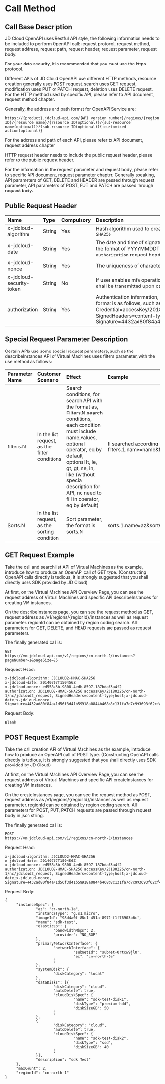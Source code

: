 # Call Method #
## Call Base Description ##

JD Cloud OpenAPI uses Restful API style, the following information needs to be included to perform OpenAPI call: request protocol, request method, request address, request path, request header, request parameter, request body.

For your data security, it is recommended that you must use the https protocol.

Different APIs of JD Cloud OpenAPI use different HTTP methods, resource creation generally uses POST request, search uses GET request, modification uses PUT or PATCH request, deletion uses DELETE request. For the HTTP method used by specific API, please refer to API document, request method chapter.

Generally, the address and path format for OpenAPI Service are:

	https://{product}.jdcloud-api.com/{API version number}/regions/{region ID}/{resource name}/{resource ID(optional)}/{sub-resource name(optional)}/{sub-resource ID(optional)}{:customized action(optional)}

For the address and path of each API, please refer to API document, request address chapter.

HTTP request header needs to include the public request header, please refer to the public request header.

For the information in the request parameter and request body, please refer to specific API document, request parameter chapter. Generally speaking, API parameters of GET, DELETE and HEADER are passed through request parameter, API parameters of POST, PUT and PATCH are passed through request body.

## Public Request Header ##

Name | Type | Compulsory | Description
:---|:---|:---|:---
x-jdcloud-algorithm | String | Yes  | Hash algorithm used to create request signatures, currently only supports `JDCLOUD2-HMAC-SHA256`
x-jdcloud-date | String | Yes | The date and time of signature request shall be subject to ISO8601, with the UTC time with the format of YYYYMMDDTHHmmssZ. The date must match the date used in the `authorization` request header. For example: `20180707T150456Z`
x-jdcloud-nonce | String | Yes | The uniqueness of character string generated randomly shall be guaranteed in a certain time
x-jdcloud-security-token | String | No | If user enables mfa operation protection, the API is the API requiring protection, the parameter shall be transmitted upon call
authorization | String | Yes | Authentication information, generated by signature algorithm, the format of generated data format is as follows, such as: JDCLOUD2-HMAC-SHA256    Credential=accessKey/20180226/cn-north-1/nc/jdcloud2_request,    SignedHeaders=content-type;host;x-jdcloud-date;x-jdcloud-nonce,    Signature=4432ad80f84a41d56f3d41b59918a0844b468d8c131fa7d7c993693f62cf43ef`



## Special Request Parameter Description ##       

Certain APIs use some special request parameters, such as the describeInstances API of Virtual Machines uses filters parameter, with the use method as follows:

Parameter Name|Customer Scenario|Effect|Example
:---|:---|:---|:---
filters.N | In the list request, as the filter conditions | Search conditions, for search API   with the format as, Filters.N.search conditions, each condition must include name,values, optional operator, eq by default, optional lt,   le, gt, gt, ne, in, like (without special description for API, no need to fill in operator, eq by default) | If searched according to name, CIDR and cpus: filters.1.name=name&filters.1.values.1=aaa&filters.2.name=CIDR&filters.2.values.1=192.168.1.0/24&filters.3.name=cpus&filters.3.operator=in&filters.3.values.1=2&filters.3.values.2=4;
Sorts.N | In the list request, as the sorting condition  | Sort parameter, the format is sorts.N | sorts.1.name=az&sorts.1.direction=asc&sorts.2.name=status&sorts.2.direction=desc;



## GET Request Example ##        

Take the call and search list API of Virtual Machines as the example, introduce how to produce an OpenAPI call of GET type. (Constructing OpenAPI calls directly is tedious, it is strongly suggested that you shall directly uses SDK provided by JD Cloud)

At first, on the Virtual Machines API Overview Page, you can see the request address of Virtual Machines and specific API describeInstances for creating VM instances.

On the describeInstances page, you can see the request method as GET, request address as /v1/regions/{regionId}/instances as well as request parameter. regionId can be obtained by region coding search. All parameters for GET, DELETE, and HEAD requests are passed as request parameters.

The finally generated call is:

	GET
	https://vm.jdcloud-api.com/v1/regions/cn-north-1/instances?pageNumber=1&pageSize=25

Request Head:

	x-jdcloud-algorithm: JDCLOUD2-HMAC-SHA256
	x-jdcloud-date: 20140707T150456Z
	x-jdcloud-nonce: ed558a3b-9808-4edb-8597-187bda63a4f2
	authorization: JDCLOUD2-HMAC-SHA256 accessKey/20180226/cn-north-1/nc/jdcloud2_request, SignedHeaders=content-type;host;x-jdcloud-date;x-jdcloud-nonce, Signature=4432ad80f84a41d56f3d41b59918a0844b468d8c131fa7d7c993693f62cf43ef

Request Body:

	Blank

 

## POST Request Example ##    

Take the call creation API of Virtual Machines as the example, introduce how to produce an OpenAPI call of POST type. (Constructing OpenAPI calls directly is tedious, it is strongly suggested that you shall directly uses SDK provided by JD Cloud)

At first, on the Virtual Machines API Overview Page, you can see the request address of Virtual Machines and specific API createInstances for creating VM instances.

On the createInstances page, you can see the request method as POST, request address as /v1/regions/{regionId}/instances as well as request parameter. regionId can be obtained by region coding search. All parameters for POST, PUT, PATCH requests are passed through request body in json string.

The finally generated call is:

	POST
	https://vm.jdcloud-api.com/v1/regions/cn-north-1/instances

Request Head:

	x-jdcloud-algorithm: JDCLOUD2-HMAC-SHA256
	x-jdcloud-date: 20140707T150456Z
	x-jdcloud-nonce: ed558a3b-9808-4edb-8597-187bda63a4f2
	authorization: JDCLOUD2-HMAC-SHA256 accessKey/20180226/cn-north-1/nc/jdcloud2_request, SignedHeaders=content-type;host;x-jdcloud-date;x-jdcloud-nonce, Signature=4432ad80f84a41d56f3d41b59918a0844b468d8c131fa7d7c993693f62cf43ef

Request Body:

	{
         "instanceSpec": {
                  "az": "cn-north-1a",
                  "instanceType": "g.s1.micro",
                  "imageId": "98d4a0f-88c1-451a-8971-f1f76903b6c",
                  "name": "sdk-test",
                  "elasticIp": {
                          "bandwidthMbps": 2,
                          "provider": "NO_BGP"
                  },
                  "primaryNetworkInterface": {
                          "networkInterface": {
                                   "subnetId": "subnet-0rtcw9jl0",
                                   "az": "cn-north-1a"
                          }
                  },
                  "systemDisk": {
                          "diskCategory": "local"
                  },
                  "dataDisks": [{
                          "diskCategory": "cloud",
                          "autoDelete": true,
                          "cloudDiskSpec": {
                                   "name": "sdk-test-disk1",
                                   "diskType": "premium-hdd",
                                   "diskSizeGB": 50
                          }
                  },
                  {
                          "diskCategory": "cloud",
                          "autoDelete": true,
                          "cloudDiskSpec": {
                                   "name": "sdk-test-disk2",
                                   "diskType": "ssd",
                                   "diskSizeGB": 40
                          }
                  }],
                  "description": "sdk Test"
         },
         "maxCount": 2,
         "regionId": "cn-north-1"
	}
